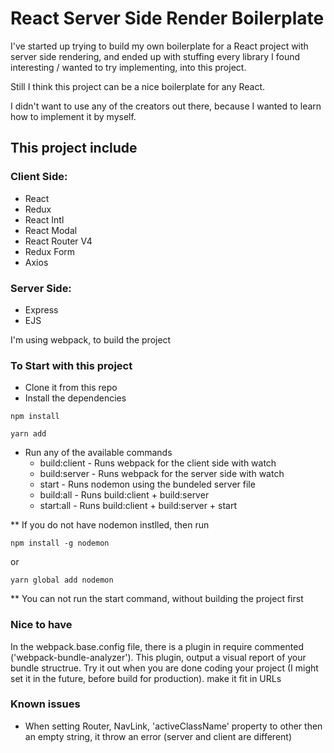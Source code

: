 # React Server Side Render Boilerplate


I've started up trying to build my own boilerplate for a React project with server side rendering, and ended up with stuffing every library I found interesting / wanted to try implementing, into this project.

Still I think this project can be a nice boilerplate for any React.

I didn't want to use any of the creators out there, because I wanted to learn how to implement it by myself.


## This project include


### Client Side:
* React
* Redux
* React Intl
* React Modal
* React Router V4
* Redux Form
* Axios

### Server Side:
* Express
* EJS

I'm using webpack, to build the project

### To Start with this project
 
* Clone it from this repo
* Install the dependencies

```
npm install
```

```
yarn add
```

* Run any of the available commands
	* build:client - Runs webpack for the client side with watch
	* build:server - Runs webpack for the server side with watch
	* start - Runs nodemon using the bundeled server file
	* build:all - Runs build:client + build:server
	* start:all - Runs build:client + build:server + start

** If you do not have nodemon instlled, then run
```
npm install -g nodemon
```
or
```
yarn global add nodemon
```

** You can not run the start command, without building the project first

### Nice to have

In the webpack.base.config file, there is a plugin in require commented ('webpack-bundle-analyzer').
This plugin, output a visual report of your bundle structrue.
Try it out when you are done coding your project (I might set it in the future, before build for production).
 make it fit in URLs
 
 ### Known issues

* When setting Router, NavLink, 'activeClassName' property to other then an empty string, it throw an error (server and client are different)
 